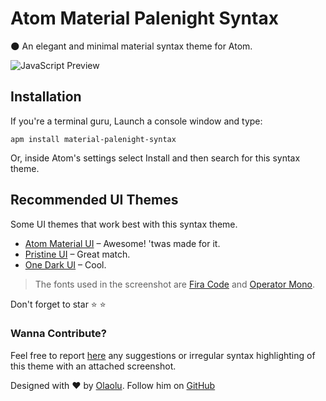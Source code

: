 # Atom Material Palenight Syntax

:new_moon: An elegant and minimal material syntax theme for Atom.


![JavaScript Preview](http://i.imgur.com/MWwYK9K.png)

## Installation
If you're a terminal guru, Launch a console window and type:
```shell
apm install material-palenight-syntax
```

Or, inside Atom's settings select Install and then search for this syntax theme.

## Recommended UI Themes

Some UI themes that work best with this syntax theme.

* [Atom Material UI][1] &ndash; Awesome! 'twas made for it.
* [Pristine UI][2] &ndash; Great match.
* [One Dark UI][3] &ndash; Cool.

[1]: https://atom.io/themes/atom-material-ui
[2]: https://atom.io/themes/pristine-ui
[3]: https://atom.io/themes/one-dark-ui

> The fonts used in the screenshot are [Fira Code](https://github.com/tonsky/FiraCode) and [Operator Mono](http://www.typography.com/fonts/operator/).

Don't forget to star :star: :star:

### Wanna Contribute?
Feel free to report [here](https://github.com/whizkydee/material-palenight-syntax/issues) any suggestions or irregular syntax highlighting of this theme with an attached screenshot.

Designed with :heart: by [Olaolu](https://whizkydee.github.io). Follow him on [GitHub](https://github.com/whizkydee)
